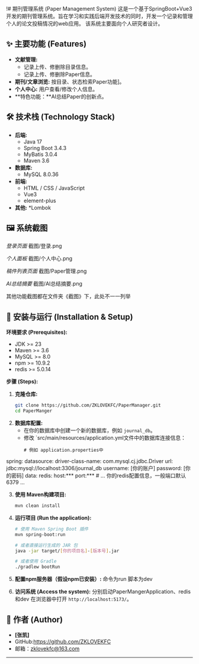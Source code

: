 !# 期刊管理系统 (Paper Management System)
这是一个基于SpringBoot+Vue3开发的期刊管理系统。旨在学习和实践后端开发技术的同时，开发一个记录和管理个人的论文投稿情况的web应用。
该系统主要面向个人研究者设计。

## ✨ 主要功能 (Features)
* **文献管理:**
    * 记录上传、修删除目录信息。
    * 记录上传、修删除Paper信息。
* **期刊/文章浏览:** 按目录、状态检索Paper功能]。
* **个人中心:** 用户查看/修改个人信息。
* **特色功能：**AI总结Paper的创新点。

## 🛠️ 技术栈 (Technology Stack)
* **后端:**
    * Java 17
    * Spring Boot 3.4.3
    * MyBatis 3.0.4
    * Maven 3.6
* **数据库:**
    * MySQL 8.0.36
* **前端:**
    * HTML / CSS / JavaScript
    * Vue3
    * element-plus
* **其他:**
    *Lombok

## 🖼️ 系统截图
*登录页面*
截图/登录.png

*个人面板*
截图/个人中心.png

*稿件列表页面*
截图/Paper管理.png

*AI总结摘要*
截图/AI总结摘要.png

其他功能截图都在文件夹《截图》下，此处不一一列举

## 🚀 安装与运行 (Installation & Setup)

**环境要求 (Prerequisites):**

* JDK >= 23
* Maven >= 3.6
* MySQL >= 8.0
* npm >= 10.9.2
* redis >= 5.0.14

**步骤 (Steps):**

1.  **克隆仓库:**
    ```bash
    git clone https://github.com/ZKLOVEKFC/PaperManager.git
    cd PaperManger

2.  **数据库配置:**
    * 在你的数据库中创建一个新的数据库，例如 `journal_db`。
    * 修改 `src/main/resources/application.yml文件中的数据库连接信息：
        ```properties
        # 例如 application.properties中
spring:
  datasource:
    driver-class-name: com.mysql.cj.jdbc.Driver
    url: jdbc:mysql://localhost:3306/journal_db
    username: [你的账户]
    password: [你的密码]
  data:
    redis:
      host:***
      port:***
        # ... 你的redis配置信息，一般端口默认6379 ...

3.  **使用 Maven构建项目:**
    ```bash
    mvn clean install

4.  **运行项目 (Run the application):**
    ```bash
    # 使用 Maven Spring Boot 插件
    mvn spring-boot:run

    # 或者直接运行生成的 JAR 包
    java -jar target/[你的项目名]-[版本号].jar

    # 或者使用 Gradle
    ./gradlew bootRun
    ```
    
5.  **配置npm服务器（假设npm已安装）:**
      命令为run
      脚本为dev
    
6.  **访问系统 (Access the system):**
     分别启动PaperMangerApplication、redis和dev
    在浏览器中打开 `http://localhost:5173/`。



## 👤 作者 (Author)

* **[张凯]**
* GitHub:https://github.com/ZKLOVEKFC
* 邮箱：zklovekfc@163.com

---
